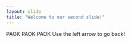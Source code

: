 ```yaml
---
layout: slide
title: "Welcome to our second slide!"
---
```

PAOK PAOK PAOK
Use the left arrow to go back!
